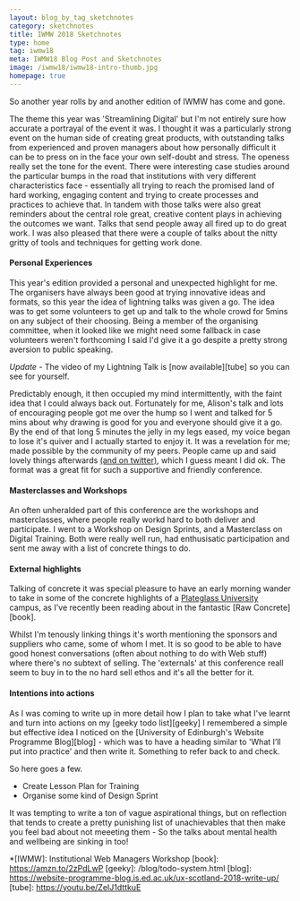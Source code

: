 ```yaml
---
layout: blog_by_tag_sketchnotes
category: sketchnotes
title: IWMW 2018 Sketchnotes
type: home
tag: iwmw18
meta: IWMW18 Blog Post and Sketchnotes
image: /iwmw18/iwmw18-intro-thumb.jpg
homepage: true
---
```


So another year rolls by and another edition of IWMW has come and gone.

The theme this year was 'Streamlining Digital' but I'm not entirely sure how accurate a portrayal of the event it was. I thought it was a particularly strong event on the human side of creating great products, with outstanding talks from experienced and proven managers about how personally difficult it can be to press on in the face your own self-doubt and stress. The openess really set the tone for the event. There were interesting case studies around the particular bumps in the road that institutions with very different characteristics face - essentially all trying to reach the promised land of hard working, engaging content and trying to create processes and practices to achieve that. In tandem with those talks were also great reminders about the central role great, creative content plays in achieving the outcomes we want. Talks that send people away all fired up to do great work. I was also pleased that there were a couple of talks about the nitty gritty of tools and techniques for getting work done.

#### Personal Experiences

This year's edition provided a personal and unexpected highlight for me. The organisers have always been good at trying innovative ideas and formats, so this year the idea of lightning talks was given a go. The idea was to get some volunteers to get up and talk to the whole crowd for 5mins on any subject of their choosing. Being a member of the organising committee, when it looked like we might need some fallback in case volunteers weren't forthcoming I said I'd give it a go despite a pretty strong aversion to public speaking.

*Update* - The video of my Lightning Talk is [now available][tube] so you can see for yourself.

Predictably enough, it then occupied my mind intermittently, with the faint idea that I could always back out. Fortunately for me, Alison's talk and lots of encouraging people got me over the hump so I went and talked for 5 mins about why drawing is good for you and everyone should give it a go. By the end of that long 5 minutes the jelly in my legs eased, my voice began to lose it's quiver and I actually started to enjoy it. It was a revelation for me; made possible by the community of my peers. People came up and said lovely things afterwards [(and on twitter)][wakelet], which I guess meant I did ok. The format was a great fit for such a supportive and friendly conference.

#### Masterclasses and Workshops

An often unheralded part of this conference are the workshops and masterclasses, where people really workd hard to both deliver and participate. I went to a Workshop on Design Sprints, and a Masterclass on Digital Training. Both were really well run, had enthusisatic participation and sent me away with a list of concrete things to do.

#### External highlights

Talking of concrete it was special pleasure to have an early morning wander to take in some of the concrete highlights of a [Plateglass University][plateglass] campus, as I've recently  been reading about in the fantastic [Raw Concrete][book].

Whilst I'm tenously linking things it's worth mentioning the sponsors and suppliers who came, some of whom I met. It is so good to be able to have good honest conversations (often about nothing to do with Web stuff) where there's no subtext of selling. The 'externals' at this conference reall seem to buy in to the no hard sell ethos and it's all the better for it.

#### Intentions into actions

As I was coming to write up in more detail how I plan to take what I've learnt and turn into actions on my [geeky todo list][geeky] I remembered a simple but effective idea I noticed on the [University of Edinburgh's Website Programme Blog][blog] - which was to have a heading similar to 'What I’ll put into practice' and then write it. Something to refer back to and check.

So here goes a few.

- Create Lesson Plan for Training
- Organise some kind of Design Sprint

It was tempting to write a ton of vague aspirational things, but on reflection that tends to create a pretty punishing list of unachievables that then make you feel bad about not meeeting them - So the talks about mental health and wellbeing are sinking in too!

[wakelet]: https://wakelet.com/wake/269d5714-a10f-4db6-b61d-49e3429f7ad8
[plateglass]: https://en.wikipedia.org/wiki/Plate_glass_university
*[IWMW]: Institutional Web Managers Workshop
[book]: https://amzn.to/2zPdLwP
[geeky]: /blog/todo-system.html
[blog]: https://website-programme-blog.is.ed.ac.uk/ux-scotland-2018-write-up/
[tube]: https://youtu.be/ZeIJ1dttkuE

